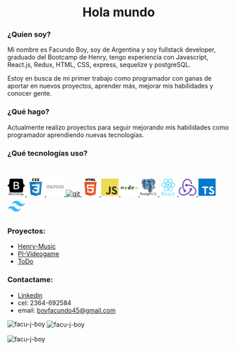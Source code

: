 <h1 align="center">Hola mundo</h1>

<h3 align="left">¿Quien soy?</h3>

Mi nombre es Facundo Boy, soy de Argentina y soy fullstack developer, graduado del Bootcamp de Henry, tengo experiencia con Javascript, React.js, Redux, HTML, CSS, express, sequelize y postgreSQL.

Estoy en busca de mi primer trabajo como programador con ganas de aportar en nuevos proyectos, aprender más, mejorar mis habilidades y conocer gente.

<h3 align="left">¿Qué hago?</h3>
Actualmente realizo proyectos para seguir mejorando mis habilidades como programador aprendiendo nuevas tecnologías.

<h3 align="left">¿Qué tecnologías uso?</h3>
</br>
<p align="left"> 
<a href="https://getbootstrap.com" target="_blank" rel="noreferrer"> 
  <img src="https://raw.githubusercontent.com/devicons/devicon/master/icons/bootstrap/bootstrap-plain-wordmark.svg" alt="bootstrap" width="40" height="40"/> 
</a> 
<a href="https://www.w3schools.com/css/" target="_blank" rel="noreferrer"> 
  <img src="https://raw.githubusercontent.com/devicons/devicon/master/icons/css3/css3-original-wordmark.svg" alt="css3" width="40" height="40"/>
</a> 
<a href="https://expressjs.com" target="_blank" rel="noreferrer"> 
  <img src="https://raw.githubusercontent.com/devicons/devicon/master/icons/express/express-original-wordmark.svg" alt="express" width="40" height="40"/>
</a> 
<a href="https://git-scm.com/" target="_blank" rel="noreferrer"> 
  <img src="https://www.vectorlogo.zone/logos/git-scm/git-scm-icon.svg" alt="git" width="40" height="40"/> 
</a>
<a href="https://www.w3.org/html/" target="_blank" rel="noreferrer"> 
  <img src="https://raw.githubusercontent.com/devicons/devicon/master/icons/html5/html5-original-wordmark.svg" alt="html5" width="40" height="40"/> 
</a> 
<a href="https://developer.mozilla.org/en-US/docs/Web/JavaScript" target="_blank" rel="noreferrer"> 
  <img src="https://raw.githubusercontent.com/devicons/devicon/master/icons/javascript/javascript-original.svg" alt="javascript" width="40" height="40"/> 
</a>
<a href="https://nodejs.org" target="_blank" rel="noreferrer"> 
  <img src="https://raw.githubusercontent.com/devicons/devicon/master/icons/nodejs/nodejs-original-wordmark.svg" alt="nodejs" width="40" height="40"/> 
</a> 
<a href="https://www.postgresql.org" target="_blank" rel="noreferrer"> 
  <img src="https://raw.githubusercontent.com/devicons/devicon/master/icons/postgresql/postgresql-original-wordmark.svg" alt="postgresql" width="40" height="40"/> 
</a> 
<a href="https://reactjs.org/" target="_blank" rel="noreferrer"> 
  <img src="https://raw.githubusercontent.com/devicons/devicon/master/icons/react/react-original-wordmark.svg" alt="react" width="40" height="40"/> 
</a> 
<a href="https://redux.js.org" target="_blank" rel="noreferrer"> 
  <img src="https://raw.githubusercontent.com/devicons/devicon/master/icons/redux/redux-original.svg" alt="redux" width="40" height="40"/> 
</a> 
<a href="https://www.typescriptlang.org/" target="_blank" rel="noopener noreferrer">
  <img src="https://raw.githubusercontent.com/devicons/devicon/master/icons/typescript/typescript-original.svg" alt="TypeScript" width="40" height="40">
</a>
<a href="https://tailwindcss.com/" target="_blank" rel="noopener noreferrer">
  <img src="https://raw.githubusercontent.com/devicons/devicon/master/icons/tailwindcss/tailwindcss-original.svg" alt="Tailwind CSS" width="40" height="40">
</a>

 </p>

<h3 align="left">Proyectos:</h3>

* [Henry-Music](https://henry-instruments-nu.vercel.app)
* [PI-Videogame](https://pi-videogame-lyart.vercel.app)
* [ToDo](https://todolist332.netlify.app)

<h3 align="left">Contactame:</h3>

* [Linkedin](https://www.linkedin.com/in/facundo-boy-b7a368248/)
* cel: 2364-692584
* email: boyfacundo45@gmail.com

<p><img align="left" src="https://github-readme-stats.vercel.app/api/top-langs?username=facu-j-boy&show_icons=true&locale=en&layout=compact" alt="facu-j-boy" /></p>

<p>&nbsp;<img align="center" src="https://github-readme-stats.vercel.app/api?username=facu-j-boy&show_icons=true&locale=en" alt="facu-j-boy" /></p>

<p><img align="center" src="https://github-readme-streak-stats.herokuapp.com/?user=facu-j-boy&" alt="facu-j-boy" /></p>
